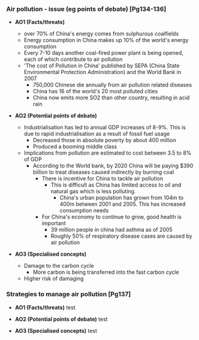 ### Air pollution - issue (eg points of debate) [Pg134-136]
- **AO1 (Facts/threats)**
    - over 70% of China's energy comes from sulphurous coalfields
    - Energy consumption in China makes up 10% of the world's energy consumption
    - Every 7-10 days another coal-fired power plant is being opened, each of which contribute to air pollution
    - 'The cost of Pollution in China' published by SEPA (China State Environmental Protection Administration) and the World Bank in 2007
        - 750,000 Chinese die annually from air pollution related diseases
        - China has 16 of the world's 20 most polluted cities
        - China now emits more SO2 than other country, resulting in acid rain

- **AO2 (Potential points of debate)**
    - Industrialisation has led to annual GDP increases of 8-9%. This is due to rapid industrialisation as a result of fossil fuel usage
        - Decreased those in absolute poverty by about 400 million
        - Produced a booming middle class
    - Implications from pollution are estimated to cost between 3.5 to 8% of GDP
        - According to the World bank, by 2020 China will be paying $390 billion to treat diseases caused indirectly by burning coal
            - There is incentive for China to tackle air pollution
                - This is difficult as China has limited access to oil and natural gas which is less polluting.
                    - China's urban population has grown from 104m to 400m between 2001 and 2005. This has increased consumption needs
            - For China's economy to continue to grow, good health is important
                - 39 million people in china had asthma as of 2005
                - Roughly 50% of respiratory disease cases are caused by air pollution

- **AO3 (Specialised concepts)**
    - Damage to the carbon cycle
        - More carbon is being transferred into the fast carbon cycle
    - Higher risk of damaging

### Strategies to manage air pollution [Pg137]
- **AO1 (Facts/threats)**
    test

- **AO2 (Potential points of debate)**
    test

- **AO3 (Specialised concepts)**
    test